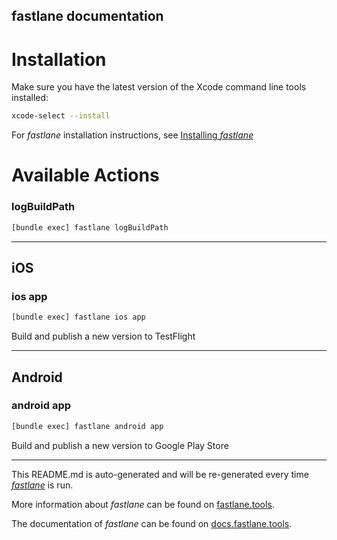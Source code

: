 fastlane documentation
----

# Installation

Make sure you have the latest version of the Xcode command line tools installed:

```sh
xcode-select --install
```

For _fastlane_ installation instructions, see [Installing _fastlane_](https://docs.fastlane.tools/#installing-fastlane)

# Available Actions

### logBuildPath

```sh
[bundle exec] fastlane logBuildPath
```



----


## iOS

### ios app

```sh
[bundle exec] fastlane ios app
```

Build and publish a new version to TestFlight

----


## Android

### android app

```sh
[bundle exec] fastlane android app
```

Build and publish a new version to Google Play Store

----

This README.md is auto-generated and will be re-generated every time [_fastlane_](https://fastlane.tools) is run.

More information about _fastlane_ can be found on [fastlane.tools](https://fastlane.tools).

The documentation of _fastlane_ can be found on [docs.fastlane.tools](https://docs.fastlane.tools).
